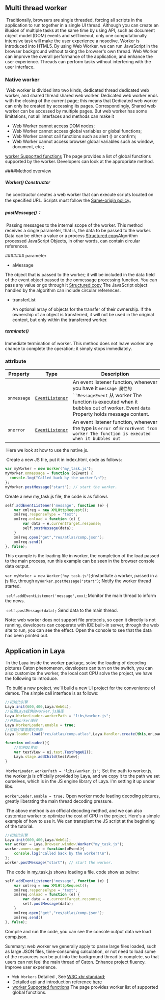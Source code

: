 ## Multi thread worker

​	Traditionally, browsers are single threaded, forcing all scripts in the application to run together in a single UI thread. Although you can create an illusion of multiple tasks at the same time by using API, such as document object model (DOM) events and setTimeout, only one computationally intensive task will make the user experience a nosedive. Worker is introduced into HTML5. By using Web Worker, we can run JavaScript in the browser background without taking the browser's own thread. Web Worker can improve the overall performance of the application, and enhance the user experience. Threads can perform tasks without interfering with the user interface.

### Native worker

​	Web worker is divided into two kinds, dedicated thread dedicated web worker, and shared thread shared web worker. Dedicated web worker ends with the closing of the current page; this means that Dedicated web worker can only be created by accessing its pages. Correspondingly, Shared web worker can be accessed by multiple pages. But web worker has some limitations, not all interfaces and methods can make it

- Web Worker cannot access DOM nodes;
- Web Worker cannot access global variables or global functions;
- Web Worker cannot call functions such as alert () or confirm;
- Web Worker  cannot access browser global variables such as window, document, etc.;

 [worker Supported functions](https://developer.mozilla.org/En/DOM/Worker/Functions_available_to_workers) The page provides a list of global functions supported by the worker. Developers can look at the appropriate method.

####Method overview

##### Worker() Constructor

​	he constructor creates a web worker that can execute scripts located on the specified URL. Scripts must follow the [Same-origin policy](https://developer.mozilla.org/en/Same_origin_policy_for_JavaScript)。

##### postMessage()：

​	Passing messages to the internal scope of the worker. This method receives a single parameter, that is, the data to be passed to the worker. Data can be either a value or a process [Structured copy](http://www.whatwg.org/specs/web-apps/current-work/multipage/common-dom-interfaces.html#transferable)Algorithm processed JavaScript Objects, in other words, can contain circular references.

####### parameter

- aMessage

 The object that is passed to the worker; it will be included in the data field of the event object passed to the onmessage processing function. You can pass any value or go through it [Structured copy](http://www.whatwg.org/specs/web-apps/current-work/multipage/common-dom-interfaces.html#transferable) The JavaScript object handled by the algorithm can include circular references.

- transferList

  An optional array of objects for the transfer of their ownership. If the ownership of an object is transferred, it will not be used in the original context, but only within the transferred worker.

##### terminate()

  Immediate termination of worker. This method does not leave worker any chance to complete the operation; it simply stops immediately.

### attribute

| Property    | Type                                     | Description                              |
| ----------- | ---------------------------------------- | ---------------------------------------- |
| `onmessage` | [`EventListener`](https://developer.mozilla.org/zh-CN/docs/Web/API/EventListener) | An event listener function, whenever you have it `message 属性的 ``MessageEvent` 从 worker The function is executed when it bubbles out of worker. Event `data` Property holds message content. |
| `onerror`   | [`EventListener`](https://developer.mozilla.org/zh-CN/docs/Web/API/EventListener) | An event listener function, whenever the type is  `error `of  `ErrorEvent from worker The function is executed when it bubbles out` |

​	Here we look at how to use the native js.

​	Create a new JS file, put it in index.html, code as follows:

```typescript
var myWorker = new Worker("my_task.js");
myWorker.onmessage = function (oEvent) {
  console.log("Called back by the worker!\n");
};
myWorker.postMessage("start"); // start the worker.
```

Create a new my_task.js file, the code is as follows

```typescript
self.addEventListener('message', function (e) {
    var xmlreq = new XMLHttpRequest();
    xmlreq.responseType = "text";
    xmlreq.onload = function (e) {
        var data = e.currentTarget.response;
        self.postMessage(data);
    }
    xmlreq.open("get","res/atlas/comp.json");
    xmlreq.send()
}, false);
```

This example is the loading file in worker, the completion of the load passed to the main process, run this example can be seen in the browser console data output.

`var myWorker = new Worker("my_task.js")`;Instantiate a worker, passed in a js file, through `myWorker.postMessage("start")`; Notify the worker thread started.

​	`self.addEventListener('message',xxx)`; Monitor the main thread to inform the news.

​	`self.postMessage(data);` Send data to the main thread.

Note: web worker does not support file protocols, so open it directly is not running, developers can cooperate with IDE built-in server, through the web site to run, you can see the effect. Open the console to see that the data has been printed out.



## Application in Laya

​	In the Laya inside the worker package, solve the loading of decoding pictures Caton phenomenon, developers can turn on the switch, you can also customize the worker, the local cost CPU solve the project, we have the following to introduce.

​	To build a new project, we'll build a new UI project for the convenience of demos. The simple call interface is as follows:

```typescript
//初始化引擎
Laya.init(600,400,Laya.WebGL);
//设置Laya提供的worker.js路径
Laya.WorkerLoader.workerPath = "libs/worker.js";
//开启worker线程
Laya.WorkerLoader.enable = true;
//加载引擎需要的资源
Laya.loader.load("res/atlas/comp.atlas",Laya.Handler.create(this,onLoaded));

function onLoaded(){
    //实例UI界面
    var testView = ui.test.TestPageUI();
    Laya.stage.addChild(testView);
}
```

​	`WorkerLoader.workerPath = "libs/worker.js";` Set the path to worker.js, the worker.js is officially provided by Laya, and we copy it to the path we set ourselves, which is in the JS engine library of Laya. I'm setting it up under libs.

`WorkerLoader.enable = true;` Open worker mode loading decoding pictures, greatly liberating the main thread decoding pressure.

​	The above method is an official decoding method, and we can also customize worker to optimize the cost of CPU in the project. Here's a simple example of how to use it. We can transplant the JS script at the beginning of the tutorial.

```typescript
//初始化引擎
Laya.init(600,400,Laya.WebGL);
var worker = Laya.Browser.window.Worker("my_task.js");
worker.onmessage = function(oEvent){
    console.log("Called back by the worker!\n");
};
worker.postMessage("start"); // start the worker.
```

​	The code in my_task.js shows loading a file. code show as below:

```javascript
self.addEventListener('message', function (e) {
    var xmlreq = new XMLHttpRequest();
    xmlreq.responseType = "text";
    xmlreq.onload = function (e) {
        var data = e.currentTarget.response;
        self.postMessage(data);
    }
    xmlreq.open("get","res/atlas/comp.json");
    xmlreq.send()
}, false);
```

Compile and run the code, you can see the console output data we load comp.json.

Summary: web worker we generally apply to parse large files loaded, such as large JSON files, time-consuming calculation, or not need to load some of the resources can be put into the background thread to complete, so that users can not feel the main thread of Caton. Enhance project fluency. Improve user experience.

- `Web Workers` Detailed , See [W3C xhr standard](https://www.w3.org/TR/workers/);
- Detailed api and introduction reference [here](https://developer.mozilla.org/en-US/docs/Web/API/Worker/)
-  [worker Supported functions](https://developer.mozilla.org/En/DOM/Worker/Functions_available_to_workers) The page provides worker list of supported global functions.
